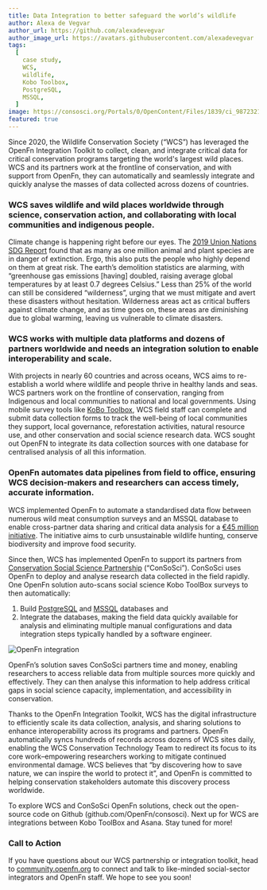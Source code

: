 ```yaml
---
title: Data Integration to better safeguard the world’s wildlife
author: Alexa de Vegvar
author_url: https://github.com/alexadevegvar
author_image_url: https://avatars.githubusercontent.com/alexadevegvar
tags:
  [
    case study,
    WCS,
    wildlife,
    Kobo Toolbox,
    PostgreSQL,
    MSSQL,
  ]
image: https://consosci.org/Portals/0/OpenContent/Files/1839/ci_98723211_Medium.jpg
featured: true
---
```


Since 2020, the Wildlife Conservation Society (“WCS”) has leveraged the OpenFn Integration Toolkit to collect, clean, and integrate critical data for critical conservation programs targeting the world's largest wild places. WCS and its partners work at the frontline of conservation, and with support from OpenFn, they can automatically and seamlessly integrate and quickly analyse the masses of data collected across dozens of countries.

<!--truncate-->

### WCS saves wildlife and wild places worldwide through science, conservation action, and collaborating with local communities and indigenous people.

Climate change is happening right before our eyes. The [2019 Union Nations SDG Report](https://www.un.org/sustainabledevelopment/blog/2019/05/nature-decline-unprecedented-report/) found that as many as one million animal and plant species are in danger of extinction. Ergo, this also puts the people who highly depend on them at great risk. The earth’s demolition statistics are alarming, with “greenhouse gas emissions [having] doubled, raising average global temperatures by at least 0.7 degrees Celsius.” Less than 25% of the world can still be considered “wilderness”, urging that we must mitigate and avert these disasters without hesitation. Wilderness areas act as critical buffers against climate change, and as time goes on, these areas are diminishing due to global warming, leaving us vulnerable to climate disasters.

### WCS works with multiple data platforms and dozens of partners worldwide and needs an integration solution to enable interoperability and scale.

With projects in nearly 60 countries and across oceans, WCS aims to re-establish a world where wildlife and people thrive in healthy lands and seas. WCS partners work on the frontline of conservation, ranging from Indigenous and local communities to national and local governments. Using mobile survey tools like [KoBo Toolbox](https://www.kobotoolbox.org), WCS field staff can complete and submit data collection forms to track the well-being of local communities they support, local governance, reforestation activities, natural resource use, and other conservation and social science research data. WCS sought out OpenFN to integrate its data collection sources with one database for centralised analysis of all this information.

### OpenFn automates data pipelines from field to office, ensuring WCS decision-makers and researchers can access timely, accurate information. 

WCS implemented OpenFn to automate a standardised data flow between numerous wild meat consumption surveys and an MSSQL database to enable cross-partner data sharing and critical data analysis for a [€45 million initiative](https://newsroom.wcs.org/News-Releases/articleType/ArticleView/articleId/10598/New-45-million-initiative-seeks-to-curb-unsustainable-wildlife-hunting-conserve-biodiversity-and-improve-food-security.aspx). The initiative aims to curb unsustainable wildlife hunting, conserve biodiversity and improve food security.

Since then, WCS has implemented OpenFn to support its partners from [Conservation Social Science Partnership](https://consosci.org/) (“ConSoSci”). ConSoSci uses OpenFn to deploy and analyse research data collected in the field rapidly. One OpenFn solution auto-scans social science Kobo ToolBox surveys to then automatically:
1. Build [PostgreSQL](https://www.postgresql.org/) and [MSSQL](https://www.microsoft.com/en-us/sql-server/sql-server-2019) databases and
2. Integrate the databases, making the field data quickly available for analysis and eliminating multiple manual configurations and data integration steps typically handled by a software engineer.

![OpenFn integration](https://consosci.org/portals/0/ConSoSci%20Toolkit.png)

OpenFn’s solution saves ConSoSci partners time and money, enabling researchers to access reliable data from multiple sources more quickly and effectively. They can then analyse this information to help address critical gaps in social science capacity, implementation, and accessibility in conservation. 

Thanks to the OpenFn Integration Toolkit, WCS has the digital infrastructure to efficiently scale its data collection, analysis, and sharing solutions to enhance interoperability across its programs and partners. OpenFn automatically syncs hundreds of records across dozens of WCS sites daily, enabling the WCS Conservation Technology Team to redirect its focus to its core work–empowering researchers working to mitigate continued environmental damage. WCS believes that “by discovering how to save nature, we can inspire the world to protect it”, and OpenFn is committed to helping conservation stakeholders automate this discovery process worldwide.

To explore WCS and ConSoSci OpenFn solutions, check out the open-source code on Github (github.com/OpenFn/consosci). Next up for WCS are integrations between Kobo ToolBox and Asana. Stay tuned for more!

### Call to Action
If you have questions about our WCS partnership or integration toolkit, head to [community.openfn.org](community.openfn.org) to connect and talk to like-minded social-sector integrators and OpenFn staff. We hope to see you soon!

